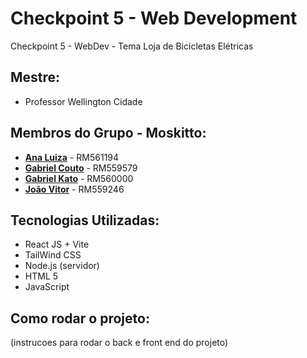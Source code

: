 # Checkpoint 5 - Web Development
Checkpoint 5 - WebDev - Tema Loja de Bicicletas Elétricas

## Mestre: 
- Professor Wellington Cidade

## Membros do Grupo - **Moskitto**:
- [**Ana Luiza**](https://github.com/anarand) - RM561194
- [**Gabriel Couto**](https://github.com/rouri404) - RM559579
- [**Gabriel Kato**](https://github.com/kato8088) - RM560000
- [**João Vitor**](https://github.com/joaomatosq) - RM559246

## Tecnologias Utilizadas:
- React JS + Vite
- TailWind CSS
- Node.js (servidor)
- HTML 5
- JavaScript

## Como rodar o projeto:
(instrucoes para rodar o back e front end do projeto)
